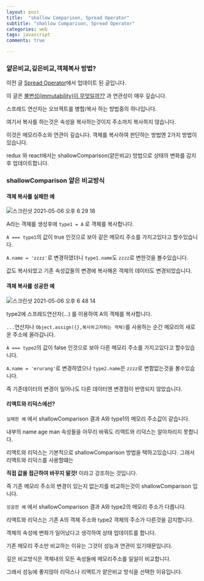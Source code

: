 ```yaml
---
layout: post
title:  "shallow Comparison, Spread Operator"
subtitle: "shallow Comparison, Spread Operator"
categories: web
tags: javascript
comments: true

---
```


### 얕은비교,깊은비교,객체복사 방법?

이전 글 [Spread Operator](https://erurang.github.io/antique/2021/01/07/js-spread/)에서 업데이트 된 글입니다.

이 글은 [불변성(immutability)이 무엇일까??](https://erurang.github.io/web/2021/05/06/js-immutability/) 과 연관성이 매우 깊습니다.

스프레드 연산자는 오브젝트를 병합/복사 하는 방법중의 하나입니다. 

여기서 복사를 하는것은 속성을 복사하는것이지 주소까지 복사하지 않습니다.

이것은 메모리주소와 연관이 깊습니다. 객체를 복사하여 판단하는 방법엔 2가지 방법이 있습니다.

redux 와 react에서는 shallowComparison(얕은비교) 방법으로 상태의 변화를 감지후 업데이트합니다.

### shallowComparison 얕은 비교방식

#### 객체 복사를 실패한 예

![스크린샷 2021-05-06 오후 6 29 18](https://user-images.githubusercontent.com/56789064/117275409-fabec380-ae98-11eb-9149-171c799ccdaf.png)

A라는 객체를 생성후에 `type1 = A` 로 객체를 복사합니다.

`A === type1`의 값이 true 인것으로 보아 같은 메모리 주소를 가지고있다고 할수있습니다.

`A.name = 'zzzz'`로 변경하였더니 `type1.name`도 `zzzz`로 변한것을 볼수있습니다.

값도 복사되었고 기존 속성값들의 변경에 복사해온 객체의 데이터도 변경되었습니다.

#### 객체 복사를 성공한 예

![스크린샷 2021-05-06 오후 6 48 14](https://user-images.githubusercontent.com/56789064/117278323-9fda9b80-ae9b-11eb-97f7-09d06538890e.png)

type2에 스프레드연산자(...) 를 이용하여 A의 객체를 복사합니다.

`...`연산자나 `Object.assign({},복사하고자하는 객체)`를 사용하는 순간 메모리의 새로운 주소에 올라갑니다.

`A === type2`의 값이 false 인것으로 보아 다른 메모리 주소를 가지고있다고 할수있습니다.

`A.name = 'erurang'`로 변경하였으나 `type2.name`은 `zzzz`로 변함없는것을 볼수있습니다.

즉 기존데이터의 변경이 일어나도 다른 데이터엔 변경점이 반영되지 않았습니다.

#### 리액트와 리덕스에선?
 
`실패한 예` 에서 shallowComparison 결과 A와 type1의 메모리 주소값이 같습니다.

내부의 name age man 속성들을 아무리 바꿔도 리액트와 리덕스는 알아차리지 못합니다.

리액트와 리덕스는 기본적으로 shallowComparison 방법을 택하고있습니다. 그래서 리액트와 리덕스를 사용할떄는

**직접 값을 접근하여 바꾸지 말것!** 이라고 강조하는 것입니다.

즉 기존 메모리 주소의 변경이 있는지 없는지를 비교하는것이 shallowComparison 입니다.

`성공한 예` 에서 shallowComparison 결과 A와 type2의 메모리 주소가 다릅니다.

리액트와 리덕스는 기존 A의 객체 주소와 type2 객체의 주소가 다른것을 감지합니다.

객체의 속성에 변화가 일어났다고 생각하여 상태 업데이트를 합니다.

기존 메모리 주소만 비교하는 이유는 그것이 성능과 연관이 있기때문입니다.

깊은 비교방식은 객체내의 모든 속성들에 메모리주소를 일일이 비교합니다.

그래서 성능에 좋지않아 리덕스나 리액트가 얕은비교 방식을 선택한 이유입니다.